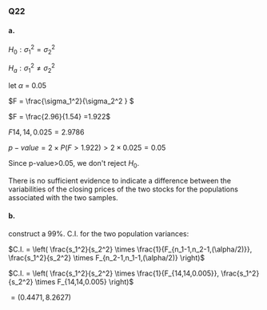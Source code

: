 ### Q22  
#### a.  

$H_0: \sigma_1^2 = \sigma_2^2$  

$H_a: \sigma_1^2 \neq \sigma_2^2$  

let $\alpha$ = 0.05  

$F = \frac{\sigma_1^2}{\sigma_2^2 } $  

$F = \frac{2.96}{1.54} =1.922$

$F{14,14,0.025}=2.9786$

$p-value = 2 \times P(F > 1.922) > 2 \times 0.025 = 0.05$  

Since p-value>0.05, we don't reject $H_0$.

There is no sufficient evidence to indicate a difference between the variabilities of the closing prices of the two stocks for the populations associated with the two samples.

#### b.

construct a 99%. C.I. for the two population variances:

$C.I. = \left( \frac{s_1^2}{s_2^2} \times \frac{1}{F_{n_1-1,n_2-1,(\alpha/2)}}, \frac{s_1^2}{s_2^2} \times F_{n_2-1,n_1-1,(\alpha/2)} \right)$

$C.I. = \left( \frac{s_1^2}{s_2^2} \times \frac{1}{F_{14,14,0.005}}, \frac{s_1^2}{s_2^2} \times F_{14,14,0.005} \right)$

$=(0.4471,8.2627)$


